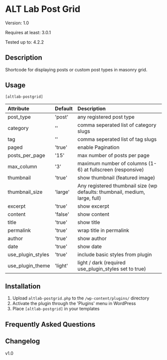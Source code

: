 # ALT Lab Post Grid

Version: 1.0

Requires at least: 3.0.1

Tested up to: 4.2.2

## Description

Shortcode for displaying posts or custom post types in masonry grid.

## Usage

`[altlab-postgrid]`

| Attribute         | Default    | Description   
| :---------------- | :--------- | :------------- 
| post_type         | 'post'     | any registered post type
| category          | ''         | comma seperated list of category slugs
| tag               | ''         | comma seperated list of tag slugs
| paged             | 'true'     | enable Pagination
| posts_per_page    | '15'       | max number of posts per page
| max_column        | '3'        | maximum number of columns (1-6) at fullscreen (responsive)
| thumbnail         | 'true'     | show thumbnail (featured image)
| thumbnail_size    | 'large'    | Any registered thumbnail size (wp defaults: thumbnail, medium, large, full)
| excerpt           | 'true'     | show excerpt
| content           | 'false'    | show content
| title             | 'true'     | show title
| permalink         | 'true'     | wrap title in permalink
| author            | 'true'     | show author
| date              | 'true'     | show date
| use_plugin_styles | 'true'     | include basic styles from plugin
| use_plugin_theme  | 'light'    | light / dark (required use_plugin_styles set to true)



## Installation 

1. Upload `altlab-postgrid.php` to the `/wp-content/plugins/` directory
1. Activate the plugin through the 'Plugins' menu in WordPress
1. Place `[altlab-postgrid]` in your templates

## Frequently Asked Questions


## Changelog 

v1.0